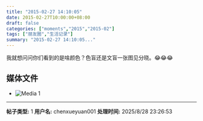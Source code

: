```yaml
---
title: "2015-02-27 14:10:05"
date: 2015-02-27T10:00:00+08:00
draft: false
categories: ["moments","2015","2015-02"]
tags: ["朋友圈","生活记录"]
summary: "2015-02-27 14:10:05..."
---
```


我就想问问你们看到的是啥颜色？色盲还是文盲一张图见分晓。😂😂😂

## 媒体文件

- ![Media 1](/Moments/photos/2015-02-27/201502271410050.jpg)

---

**帖子类型:** 1
**用户名:** chenxueyuan001
**处理时间:** 2025/8/28 23:26:53
